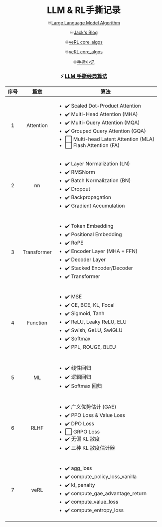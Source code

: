 <div align="center">
  <h1 style="margin-bottom: 0;">LLM & RL手撕记录</h1>
  <p>
    ♾️<a href="https://hwcoder.top/Manual-Coding-1" target="_blank">Large Language Model Algorithm</a>
  </p>
  <p>
    ♾️<a href="https://www.jackzhu.top/categories/%E9%9D%A2%E8%AF%95%E8%AE%B0%E5%BD%95/" target="_blank">Jack's Blog</a>
  </p>
  <p>
    ♾️<a href="https://github.com/volcengine/verl/blob/main/verl/trainer/ppo/core_algos.py" target="_blank">veRL core_algos</a>
  </p>
  <p>
    ♾️<a href="https://github.com/volcengine/verl/blob/main/verl/trainer/ppo/core_algos.py" target="_blank">veRL core_algos</a>
  </p>
  <p>
    ♾️<a href="https://pcnik3wco47l.feishu.cn/wiki/RZsswSD1eiK7vykbgy8cHfSsnaf" target="_blank">手撕小记</a>
  </p>
</div>

<div align="center">

### ⚡️ [LLM 手撕经典算法](https://hwcoder.top/Manual-Coding-1)



| 序号 | 篇章                                                      | 算法                                                                                                 |
| :----: | :-------------------------------------------------------------: | -------------------------------------------------------------------------------------------------------- |
| 1    | Attention            | <ul><li>✔️ Scaled Dot-Product Attention</li><li>✔️ Multi-Head Attention (MHA)</li><li>✔️ Multi-Query Attention (MQA)</li><li>✔️ Grouped Query Attention (GQA)</li><li>⬜ Multi-head Latent Attention (MLA)</li><li>⬜ Flash Attention (FA)</li></ul> |
| 2    | nn             | <ul><li>✔️ Layer Normalization (LN)</li><li>✔️ RMSNorm</li><li>✔️ Batch Normalization (BN)</li><li>✔️ Dropout</li><li>✔️ Backpropagation</li><li>✔️ Gradient Accumulation</li></ul> |
| 3    | Transformer          | <ul><li>✔️ Token Embedding</li><li>✔️ Positional Embedding</li><li>✔️ RoPE</li><li>✔️ Encoder Layer (MHA + FFN)</li><li>✔️ Decoder Layer</li><li>✔️ Stacked Encoder/Decoder</li><li>✔️ Transformer</li></ul> |
| 4    | Function             | <ul><li>✔️ MSE</li><li>✔️ CE, BCE, KL, Focal</li><li>✔️ Sigmoid, Tanh</li><li>✔️ ReLU, Leaky ReLU, ELU</li><li>✔️ Swish, GeLU, SwiGLU</li><li>✔️ Softmax</li><li>✔️ PPL, ROUGE, BLEU</li></ul> |
| 5    | ML            | <ul><li>✔️ 线性回归</li><li>✔️ 逻辑回归</li><li>✔️ Softmax 回归</li></ul> |
| 6    | RLHF                 | <ul><li>✔️ 广义优势估计 (GAE)</li><li>✔️ PPO Loss & Value Loss</li><li>✔️ DPO Loss</li><li>⬜ GRPO Loss</li><li>✔️ 无偏 KL 散度</li><li>✔️ 三种 KL 散度估计器</li></ul> |
| 7    | veRL                 | <ul><li>✔️ agg_loss</li><li>✔️ compute_policy_loss_vanilla</li><li>✔️ kl_penalty</li><li>✔️ compute_gae_advantage_return</li><li>✔️ compute_value_loss</li><li>✔️ compute_entropy_loss</li></ul> |